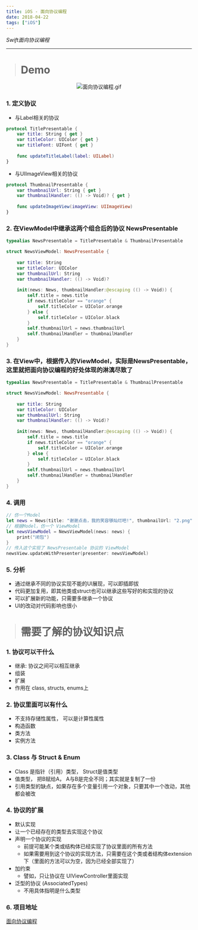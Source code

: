 ```yaml
---
title: iOS - 面向协议编程
date: 2018-04-22
tags: ["iOS"]
---
```


<!--more-->

_Swift面向协议编程_   

---------------

> # Demo

<center>

![面向协议编程.gif](/resources/20180422/9246F2094271C2B7FE767B47122B95EB.gif)
</center>

### 1. 定义协议
* 与Label相关的协议

```swift
protocol TitlePresentable {
    var title: String { get }
    var titleColor: UIColor { get }
    var titleFont: UIFont { get }
    
    func updateTitleLabel(label: UILabel)
}
```

* 与UIImageView相关的协议

```swift
protocol ThumbnailPresentable {
    var thumbnailUrl: String { get }
    var thumbnailHandler: (() -> Void)? { get }
    
    func updateImageView(imageView: UIImageView)
}
```

### 2. 在ViewModel中继承这两个组合后的协议 NewsPresentable

```swift
typealias NewsPresentable = TitlePresentable & ThumbnailPresentable

struct NewsViewModel: NewsPresentable {
 
    var title: String
    var titleColor: UIColor
    var thumbnailUrl: String
    var thumbnailHandler: (() -> Void)?
    
    init(news: News, thumbnailHandler:@escaping (() -> Void)) {
        self.title = news.title
        if news.titleColor == "orange" {
            self.titleColor = UIColor.orange
        } else {
            self.titleColor = UIColor.black
        }
        self.thumbnailUrl = news.thumbnailUrl
        self.thumbnailHandler = thumbnailHandler
    }
}
```

### 3. 在View中，根据传入的ViewModel，实际是NewsPresentable，这里就把面向协议编程的好处体现的淋漓尽致了

```swift
typealias NewsPresentable = TitlePresentable & ThumbnailPresentable

struct NewsViewModel: NewsPresentable {
 
    var title: String
    var titleColor: UIColor
    var thumbnailUrl: String
    var thumbnailHandler: (() -> Void)?
    
    init(news: News, thumbnailHandler:@escaping (() -> Void)) {
        self.title = news.title
        if news.titleColor == "orange" {
            self.titleColor = UIColor.orange
        } else {
            self.titleColor = UIColor.black
        }
        self.thumbnailUrl = news.thumbnailUrl
        self.thumbnailHandler = thumbnailHandler
    }
}
```

### 4. 调用
```swift
// 仿一个Model
let news = News(title: "谢谢点击，我的笑容够灿烂吧!", thumbnailUrl: "2.png", titleColor: "black")
// 根据Model，仿一个 ViewModel
let newsViewModel = NewsViewModel(news: news) {
    print("闭包")
}
// 传入这个实现了 NewsPresentable 协议的 ViewModel
newsView.updateWithPresenter(presenter: newsViewModel)
```

### 5. 分析
* 通过继承不同的协议实现不能的UI展现，可以即插即拔
* 代码更加复用，即其他类或struct也可以继承这些写好的和实现的协议
* 可以扩展新的功能，只需要多继承一个协议
* UI的改动对代码影响也很小

> # 需要了解的协议知识点

### 1. 协议可以干什么
* 继承: 协议之间可以相互继承
* 组装
* 扩展
* 作用在 class, structs, enums上

### 2. 协议里面可以有什么
* 不支持存储性属性， 可以是计算性属性
* 构造函数
* 类方法
* 实例方法

### 3. Class 与 Struct & Enum
* Class 是指针（引用）类型， Struct是值类型
* 值类型， 把B赋给A， A与B是完全不同；其实就是复制了一份
* 引用类型的缺点，如果存在多个变量引用一个对象，只要其中一个改动，其他都会被改

### 4. 协议的扩展
* 默认实现
* 让一个已经存在的类型去实现这个协议
* 声明一个协议的实现
  - 前提可能某个类或结构体已经实现了协议里面的所有方法
  - 如果需要用到这个协议的实现方法，只需要在这个类或者结构体extension下（里面的方法可以为空，因为已经全部实现了）
* 加约束
  - 譬如，只让协议在 UIViewController里面实现
* 泛型的协议 (AssociatedTypes)
  - 不用具体指明是什么类型

### 6. 项目地址
[面向协议编程](https://github.com/ihuan/iOS-StudyDemo/tree/master/%E9%AB%98%E7%BA%A7%E5%BC%80%E5%8F%91/01-%E9%9D%A2%E5%90%91%E5%8D%8F%E8%AE%AE%E7%BC%96%E7%A8%8B/)